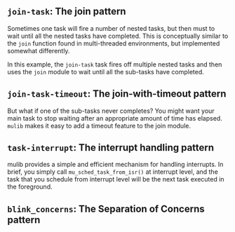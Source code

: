 ## `join-task`: The join pattern

Sometimes one task will fire a number of nested tasks, but then must to wait
until all the nested tasks have completed.  This is conceptually similar to the
`join` function found in multi-threaded environments, but implemented somewhat
differently.

In this example, the `join-task` task fires off multiple nested tasks and then
uses the `join` module to wait until all the sub-tasks have completed.

## `join-task-timeout`: The join-with-timeout pattern

But what if one of the sub-tasks never completes?  You might want your main task
to stop waiting after an appropriate amount of time has elapsed.  `mulib` makes
it easy to add a timeout feature to the join module.

## `task-interrupt`: The interrupt handling pattern

mulib provides a simple and efficient mechanism for handling interrupts.  In
brief, you simply call `mu_sched_task_from_isr()` at interrupt level, and the
task that you schedule from interrupt level will be the next task executed in
the foreground.

## `blink_concerns`: The Separation of Concerns pattern

